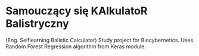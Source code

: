 # Samouczący się KAlkulatoR Balistryczny 
(Eng. Selflearning Balistic Calculator)
Study project for Biocybernetics.
Uses Random Forest Regression algorithm from Keras module.
